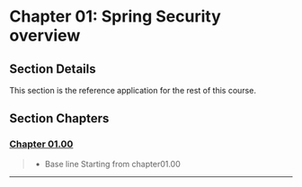 # Chapter 01: Spring Security overview


## Section Details
This section is the reference application for the rest of this course.


## Section Chapters

### [Chapter 01.00](./chapter01.00/)
> * Base line Starting from chapter01.00

---



